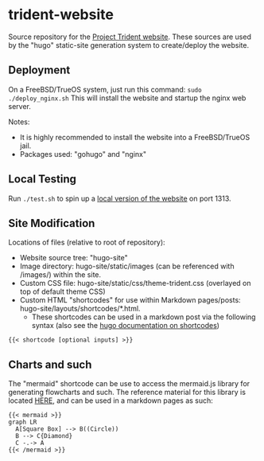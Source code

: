 # trident-website
Source repository for the [Project Trident website](http://project-trident.org).
These sources are used by the "hugo" static-site generation system to create/deploy the website.

## Deployment
On a FreeBSD/TrueOS system, just run this command:
`sudo ./deploy_nginx.sh`
This will install the website and startup the nginx web server.

Notes:
* It is highly recommended to install the website into a FreeBSD/TrueOS jail.
* Packages used: "gohugo" and "nginx"

## Local Testing
Run `./test.sh` to spin up a [local version of the website](http://localhost:1313) on port 1313.

## Site Modification
Locations of files (relative to root of repository):
* Website source tree: "hugo-site"
* Image directory: hugo-site/static/images (can be referenced with /images/<imagefile>) within the site.
* Custom CSS file: hugo-site/static/css/theme-trident.css (overlayed on top of default theme CSS)
* Custom HTML "shortcodes" for use within Markdown pages/posts: hugo-site/layouts/shortcodes/*.html.
   * These shortcodes can be used in a markdown post via the following syntax (also see the [hugo documentation on shortcodes](https://gohugo.io/content-management/shortcodes/))
```
{{< shortcode [optional inputs] >}}
```

## Charts and such
The "mermaid" shortcode can be use to access the mermaid.js library for generating flowcharts and such. The reference material for this library is located [HERE](https://mermaidjs.github.io/flowchart.html), and can be used in a markdown pages as such:
```
{{< mermaid >}}
graph LR
  A[Square Box] --> B((Circle))
  B --> C{Diamond}
  C -.-> A
{{< /mermaid >}}
```
